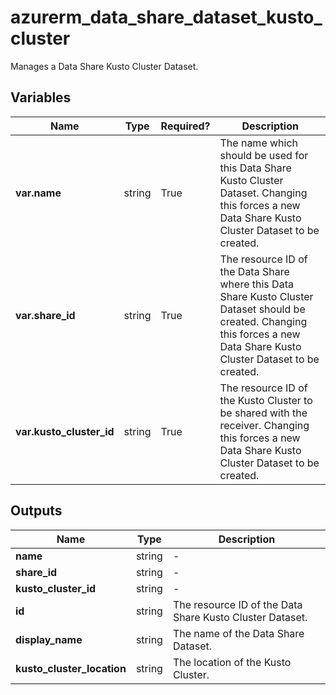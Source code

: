 # azurerm_data_share_dataset_kusto_cluster

Manages a Data Share Kusto Cluster Dataset.

## Variables

| Name | Type | Required? |  Description |
| ---- | ---- | --------- |  ----------- |
| **var.name** | string | True | The name which should be used for this Data Share Kusto Cluster Dataset. Changing this forces a new Data Share Kusto Cluster Dataset to be created. | 
| **var.share_id** | string | True | The resource ID of the Data Share where this Data Share Kusto Cluster Dataset should be created. Changing this forces a new Data Share Kusto Cluster Dataset to be created. | 
| **var.kusto_cluster_id** | string | True | The resource ID of the Kusto Cluster to be shared with the receiver. Changing this forces a new Data Share Kusto Cluster Dataset to be created. | 



## Outputs

| Name | Type | Description |
| ---- | ---- | --------- | 
| **name** | string  | - | 
| **share_id** | string  | - | 
| **kusto_cluster_id** | string  | - | 
| **id** | string  | The resource ID of the Data Share Kusto Cluster Dataset. | 
| **display_name** | string  | The name of the Data Share Dataset. | 
| **kusto_cluster_location** | string  | The location of the Kusto Cluster. | 